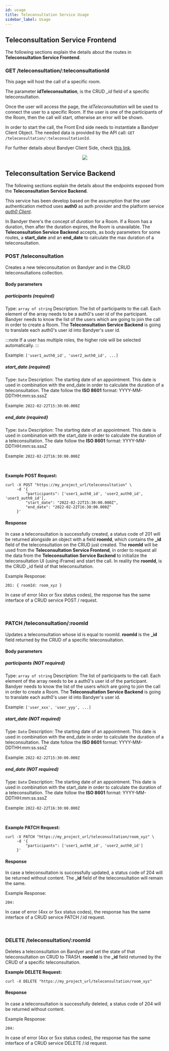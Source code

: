 ```yaml
---
id: usage
title: Teleconsultation Service Usage
sidebar_label: Usage
---
```

## Teleconsultation Service Frontend

The following sections explain the details about the routes in **Teleconsultation Service Frontend**.

### GET /teleconsultation/:teleconsultationId

This page will host the call of a specific room.

The parameter **idTeleconsultation**, is the CRUD *_id* field of a specific teleconsultation.

Once the user will access the page, the _idTeleconsultation_ will be used to connect the user to a specific Room. If the user is one of the participants of the Room, then the call will start, otherwise an error will be shown.

In order to start the call, the Front End side needs to instantiate a Bandyer Client Object. The needed data is provided by the API call: `GET /teleconsultation/:teleconsultationId`.

For further details about Bandyer Client Side, check [this link](https://github.com/Bandyer/Bandyer-Chat-Widget#create).

<p align="center">
  <img src="../assets/doc/get_teleconsultation_fe.png" />
</p>

## Teleconsultation Service Backend

The following sections explain the details about the endpoints exposed from the **Teleconsultation Service Backend**.

This service has been develop based on the assumption that the user authentication method uses **auth0** as auth provider and the platform service [*auth0 Client*](../../runtime_suite/auth0-client/overview_and_usage).

In Bandyer there's the concept of _duration_ for a Room.
If a Room has a duration, then after the duration expires, the Room is unavailable.
The **Teleconsultation Service Backend** accepts, as body parameters for some routes, a **start_date** and an **end_date** to calculate the max duration of a teleconsultation.

### POST /teleconsultation

Creates a new teleconsultation on Bandyer and in the CRUD teleconsultations collection.

#### Body parameters

##### participants (required) 
Type: `array of string`
Description: The list of participants to the call.
Each element of the array needs to be a auth0's user id of the participant.
Bandyer needs to know the list of the users which are going to join the call in order to create a Room. The **Teleconsultation Service Backend** is going to translate each auth0's user id into Bandyer's user id.

:::note
If a user has multiple roles, the higher role will be selected automatically.
:::

Example: ```['user1_auth0_id', 'user2_auth0_id', ...]```

##### start_date (required)
Type: `Date`
Description: The starting date of an appointment.
This date is used in combination with the end_date in order to calculate the duration of a teleconsultation.
The date follow the **ISO 8601** format: YYYY-MM-DDTHH:mm:ss.sssZ

Example: ```2022-02-22T15:30:00.000Z```

##### end_date (required)
Type: `Date`
Description: The starting date of an appointment.
This date is used in combination with the start_date in order to calculate the duration of a teleconsultation.
The date follow the **ISO 8601** format: YYYY-MM-DDTHH:mm:ss.sssZ

Example: ```2022-02-22T16:30:00.000Z```

<br />

**Example POST Request:**
```
curl -X POST "https://my_project_url/teleconsultation" \
     -d '{
         "participants": ['user1_auth0_id', 'user2_auth0_id', 'user3_auth0_id'],
         "start_date": "2022-02-22T15:30:00.000Z",
         "end_date": "2022-02-22T16:30:00.000Z"
     }'
```

#### Response

In case a teleconsultation is successfully created, a status code of 201 will be returned alongside an object with a field **roomId**, which contains the **_id** field of the teleconsultation on the CRUD just created.
The **roomId** will be used from the **Teleconsultation Service Frontend**, in order to request all the data from the **Teleconsultation Service Backend** to initialize the teleconsultation UI (using iFrame) and start the call. In reality the **roomId**, is the CRUD _id field of that teleconsultation.

Example Response:
```
201: { roomId: room_xyz }
```

In case of error (4xx or 5xx status codes), the response has the same interface of a CRUD service POST / request.

<br/>

### PATCH /teleconsultation/:roomId

Updates a teleconsultation whose id is equal to roomId.
**roomId** is the **_id** field returned by the CRUD of a specific teleconsultation.

#### Body parameters

##### participants (NOT required) 
Type: `array of string`
Description: The list of participants to the call.
Each element of the array needs to be a auth0's user id of the participant.
Bandyer needs to know the list of the users which are going to join the call in order to create a Room. The **Teleconsultation Service Backend** is going to translate each auth0's user id into Bandyer's user id.

Example: ```['user_xxx', 'user_yyy', ...]```

##### start_date (NOT required) 
Type: `Date`
Description: The starting date of an appointment.
This date is used in combination with the end_date in order to calculate the duration of a teleconsultation.
The date follow the **ISO 8601** format: YYYY-MM-DDTHH:mm:ss.sssZ

Example: ```2022-02-22T15:30:00.000Z```

##### end_date (NOT required) 
Type: `Date`
Description: The starting date of an appointment.
This date is used in combination with the start_date in order to calculate the duration of a teleconsultation.
The date follow the **ISO 8601** format: YYYY-MM-DDTHH:mm:ss.sssZ

Example: ```2022-02-22T16:30:00.000Z```

<br />

**Example PATCH Request:**
```
curl -X PATCH "https://my_project_url/teleconsultation/room_xyz" \
     -d '{
         "participants": ['user1_auth0_id', 'user2_auth0_id']
     }'
```

#### Response

In case a teleconsultation is successfully updated, a status code of 204 will be returned without content. The **_id** field of the teleconsultation will remain the same.

Example Response:
```
204:
```

In case of error (4xx or 5xx status codes), the response has the same interface of a CRUD service PATCH /:id request.

<br/>

### DELETE /teleconsultation/:roomId

Deletes a teleconsultation on Bandyer and set the state of that teleconsultation on CRUD to TRASH.
**roomId** is the **_id** field returned by the CRUD of a specific teleconsultation.

**Example DELETE Request:**
```
curl -X DELETE "https://my_project_url/teleconsultation/room_xyz"
```

#### Response

In case a teleconsultation is successfully deleted, a status code of 204 will be returned without content.

Example Response:
```
204:
```

In case of error (4xx or 5xx status codes), the response has the same interface of a CRUD service DELETE /:id request.
